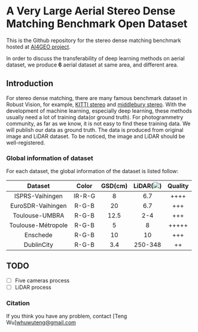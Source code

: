 # A Very Large Aerial Stereo Dense Matching Benchmark Open Dataset

This is the Github repository for the stereo dense matching benchmark hosted at [AI4GEO project](http://ai4geo.eu/index.php). 

In order to discuss the transferability of deep learning methods on aerial dataset, we produce **6** aerial dataset at same area, and different area.

## Introduction

For stereo dense matching, there are many famous benchmark dataset in Robust Vision, for example, [KITTI stereo](http://www.cvlibs.net/datasets/kitti/eval_scene_flow.php?benchmark=stereo) and [middlebury stereo](https://vision.middlebury.edu/stereo/).
With the development of machine learning, especially deep learning, these methods usually need a lot of training data(or ground truth). 
For photogrammetry community, as far as we know, it is not easy to find these training data. We will publish our data as ground truth. The data is produced from original image and LiDAR dataset. To be noticed, the image and LiDAR should be well-registered.

### Global information of dataset

For each dataset, the global information of the dataset is listed follow:


|     Dataset      | Color | GSD(cm) | LiDAR(<img src="https://render.githubusercontent.com/render/math?math=pt/m^2">) |Quality|
| :----------: | :-----------: | :-----------: | :-----------: |:-----------: |
|ISPRS-Vaihingen|IR-R-G|      8      |      6.7      | ++++ |
|EuroSDR-Vaihingen|R-G-B|      20      |      6.7      | +++ |
|Toulouse-UMBRA|R-G-B|      12.5      |      2-4      | +++ |
|Toulouse-Métropole|R-G-B|      5      |      8     | +++++ |
|Enschede|R-G-B|      10      |      10      |+++ |
|DublinCity|R-G-B|      3.4      |      250-348      |++ |





## TODO

- [ ] Five cameras process
- [ ] LiDAR process

### Citation

If you think you have any problem, contact [Teng Wu]<whuwuteng@gmail.com>

